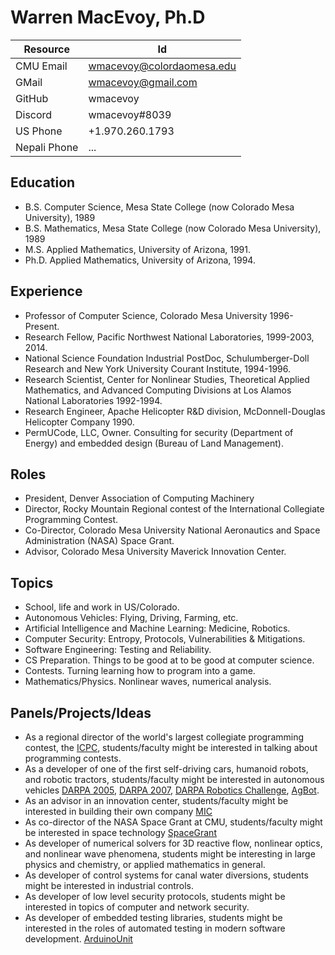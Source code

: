 # Warren MacEvoy, Ph.D

| Resource    | Id                        |
| ----------- | ------------------------- |
| CMU Email   | wmacevoy@colordaomesa.edu |
| GMail       | wmacevoy@gmail.com        |
| GitHub      | wmacevoy                  |
| Discord     | wmacevoy#8039             |
| US Phone    | +1.970.260.1793           |
| Nepali Phone| ...                       |

## Education

* B.S. Computer Science, Mesa State College (now Colorado Mesa University), 1989
* B.S. Mathematics, Mesa State College (now Colorado Mesa University), 1989
* M.S. Applied Mathematics, University of Arizona, 1991.
* Ph.D. Applied Mathematics, University of Arizona, 1994.

## Experience

* Professor of Computer Science, Colorado Mesa University 1996-Present.
* Research Fellow, Pacific Northwest National Laboratories, 1999-2003, 2014.
* National Science Foundation Industrial PostDoc, Schulumberger-Doll Research and New York University Courant Institute, 1994-1996.
* Research Scientist, Center for Nonlinear Studies, Theoretical Applied Mathematics, and Advanced Computing Divisions at Los Alamos National Laboratories 1992-1994.
* Research Engineer, Apache Helicopter R&D division, McDonnell-Douglas Helicopter Company 1990.
* PermUCode, LLC, Owner.  Consulting for security (Department of Energy) and embedded design (Bureau of Land Management).

## Roles

* President, Denver Association of Computing Machinery
* Director, Rocky Mountain Regional contest of the International Collegiate Programming Contest.
* Co-Director, Colorado Mesa University National Aeronautics and Space Administration (NASA) Space Grant.
* Advisor, Colorado Mesa University Maverick Innovation Center.

## Topics

* School, life and work in US/Colorado.
* Autonomous Vehicles: Flying, Driving, Farming, etc.
* Artificial Intelligence and Machine Learning: Medicine, Robotics.
* Computer Security: Entropy, Protocols, Vulnerabilities & Mitigations.
* Software Engineering: Testing and Reliability.
* CS Preparation. Things to be good at to be good at computer science.
* Contests. Turning learning how to program into a game.
* Mathematics/Physics. Nonlinear waves, numerical analysis.

## Panels/Projects/Ideas

* As a regional director of the world's largest collegiate programming contest, the [ICPC](icpc.baylor.edu), students/faculty might be interested in talking about programming contests.
* As a developer of one of the first self-driving cars, humanoid robots, and robotic tractors, students/faculty might be interested in autonomous vehicles [DARPA 2005](https://en.wikipedia.org/wiki/DARPA_Grand_Challenge_(2005)), [DARPA 2007](https://en.wikipedia.org/wiki/DARPA_Grand_Challenge_(2007)), [DARPA Robotics Challenge](https://en.wikipedia.org/wiki/DARPA_Robotics_Challenge), [AgBot](www.agbot.ag).
* As an advisor in an innovation center, students/faculty might be interested in building their own company [MIC](https://www.coloradomesa.edu/innovation)
* As co-director of the NASA Space Grant at CMU, students/faculty might be interested in space technology [SpaceGrant](https://spacegrant.colorado.edu/)
* As developer of numerical solvers for 3D reactive flow, nonlinear optics, and nonlinear wave phenomena, students might be interesting in large physics and chemistry, or applied mathematics in general.
* As developer of control systems for canal water diversions, students might be interested in industrial controls.
* As developer of low level security protocols, students might be interested in topics of computer and network security.
* As developer of embedded testing libraries, students might be interested in the roles of automated testing in modern software development. [ArduinoUnit](https://github.com/mmurdoch/arduinounit)
